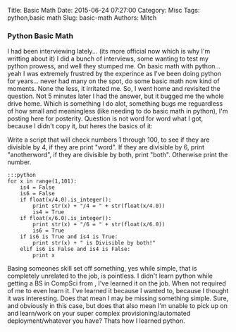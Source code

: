 Title: Basic Math
Date: 2015-06-24 07:27:00 
Category: Misc
Tags: python,basic math
Slug: basic-math
Authors: Mitch

### Python Basic Math
I had been interviewing lately... (its more official now which is why I'm writting about it) I did a bunch of interviews, some wanting to test my python prowess, and well they stumped me.  On basic math with python... yeah I was extremely frustred by the experince as I've been doing python for years... never had many on the spot, do some basic math now kind of moments.  None the less, it irritated me.  So, I went home and revisited the question.  Not 5 minutes later I had the answer,
but it bugged me the whole drive home.  Which is something I do alot, something bugs me reguardless of how small and meaningless (like needing to do basic math in python), I'm posting here for posterity.  Question is not word for word what I got, because I didn't copy it, but heres the basics of it:

Write a script that will check numbers 1 through 100, to see if they are divisible by 4, if they are print "word".  If they are divisible by 6, print "anotherword", if they are divisible by both, print "both".  Otherwise print the number.

    :::python
    for x in range(1,101):
        is4 = False
        is6 = False
        if float(x/4.0).is_integer():
            print str(x) + "/4 = " + str(float(x/4.0))
            is4 = True
        if float(x/6.0).is_integer():
            print str(x) + "/6 = " + str(float(x/6.0))
            is6 = True
        if is6 is True and is4 is True:
            print str(x) + " is Divisible by both!"
        elif is6 is False and is4 is False:
            print x

Basing someones skill set off something, yes while simple, that is completely unrelated to the job, is pointless.  I didn't learn python while getting a BS in CompSci from <insert college here>, I've learned it on the job.  When not required of me to even learn it.  I've learned it because I wanted to, because I thought it was interesting.  Does that mean I may be missing something simple.  Sure, and obviously in this case, but does that also mean I'm unable to pick up on and learn/work on your super complex provisioning/automated deployment/whatever you have?  Thats how I learned python.

